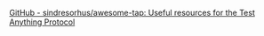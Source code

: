 
[GitHub - sindresorhus/awesome-tap: Useful resources for the Test Anything Protocol](https://github.com/sindresorhus/awesome-tap)
